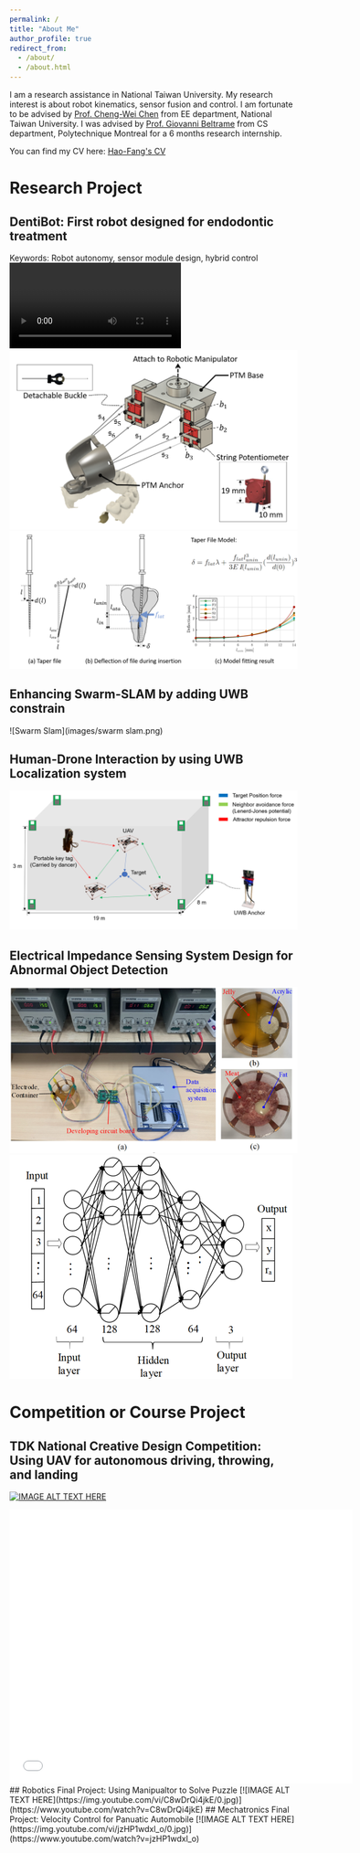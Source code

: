 ```yaml
---
permalink: /
title: "About Me"
author_profile: true
redirect_from: 
  - /about/
  - /about.html
---
```

I am a research assistance in National Taiwan University. My research interest is about robot kinematics, sensor fusion and control. I am fortunate to be advised by [Prof. Cheng-Wei Chen](https://cwchenee.wixsite.com/nasa-ntuee) from EE department, National Taiwan University. I was advised by [Prof. Giovanni Beltrame](https://mistlab.ca/) from CS department, Polytechnique Montreal for a 6 months research internship.  

You can find my CV here: [Hao-Fang's CV](https://github.com/HaoFangHowFun/howardcheng.github.io/blob/24aaea354ce38f4e01d8349d688d2b9e7c88f17e/assets/Hao_Fang_Cheng_CV_for_PHD_Application.pdf)

# Research Project

## DentiBot: First robot designed for endodontic treatment
Keywords: Robot autonomy, sensor module design, hybrid control 
![DentiBot Video](images/dentibot_720p.mp4)
![PTM](images/dentibot_ptm.png)
![File Model](images/dentibot_file_model.png)
## Enhancing Swarm-SLAM by adding UWB constrain
![Swarm Slam](images/swarm slam.png)

## Human-Drone Interaction by using UWB Localization system 
![human_drone](images/human-drone-interaction.png)
## Electrical Impedance Sensing System Design for Abnormal Object Detection
![EIT](images/EIT.png)
![EIT](images/EIT_DNN.png)

# Competition or Course Project

## TDK National Creative Design Competition: Using UAV for autonomous driving, throwing, and landing
[![IMAGE ALT TEXT HERE](https://img.youtube.com/vi/48ojjCHAxoY/0.jpg)](https://www.youtube.com/watch?v=48ojjCHAxoY)
<iframe width="600" height="480"  src="[](https://www.youtube.com/watch?v=48ojjCHAxoY)" frameborder="0" allowfullscreen></iframe>
## Robotics Final Project: Using Manipualtor to Solve Puzzle 
[![IMAGE ALT TEXT HERE](https://img.youtube.com/vi/C8wDrQi4jkE/0.jpg)](https://www.youtube.com/watch?v=C8wDrQi4jkE)
## Mechatronics Final Project: Velocity Control for Panuatic Automobile
[![IMAGE ALT TEXT HERE](https://img.youtube.com/vi/jzHP1wdxl_o/0.jpg)](https://www.youtube.com/watch?v=jzHP1wdxl_o)


